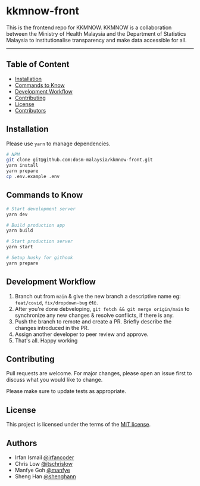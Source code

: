 # kkmnow-front

This is the frontend repo for KKMNOW. KKMNOW is a collaboration between the Ministry of Health Malaysia and the Department of Statistics Malaysia to institutionalise transparency and make data accessible for all.

---

## Table of Content

- [Installation](#installation)
- [Commands to Know](#commands-to-know)
- [Development Workflow](#development-workflow)
- [Contributing](#contributing)
- [License](#license)
- [Contributors](#contributors)

## Installation

Please use `yarn` to manage dependencies.

```bash
# NPM
git clone git@github.com:dosm-malaysia/kkmnow-front.git
yarn install
yarn prepare
cp .env.example .env
```

## Commands to Know

```bash
# Start development server
yarn dev

# Build production app
yarn build

# Start production server
yarn start

# Setup husky for githook
yarn prepare
```

## Development Workflow

1. Branch out from `main` & give the new branch a descriptive name eg: `feat/covid`, `fix/dropdown-bug` etc.
2. After you're done debveloping, `git fetch && git merge origin/main` to synchronize any new changes & resolve conflicts, if there is any.
3. Push the branch to remote and create a PR. Briefly describe the changes introduced in the PR.
4. Assign another developer to peer review and approve.
5. That's all. Happy working

## Contributing

Pull requests are welcome. For major changes, please open an issue first to discuss what you would like to change.

Please make sure to update tests as appropriate.

## License

This project is licensed under the terms of the [MIT license](https://github.com/MoH-Malaysia/kkmnow-front/blob/main/LICENSE.md).

## Authors

- Irfan Ismail [@irfancoder](https://github.com/irfancoder)
- Chris Low [@itschrislow](https://github.com/itschrislow)
- Manfye Goh [@manfye](https://github.com/manfye)
- Sheng Han [@shenghann](https://github.com/shenghann)
